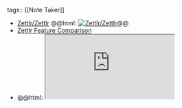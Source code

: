tags:: [[Note Taker]]

- [Zettlr/Zettlr](https://github.com/Zettlr/Zettlr)
  @@html: <a href="https://github.com/Zettlr/Zettlr/"><img src="https://github-readme-stats-astronomer.vercel.app/api/pin/?username=Zettlr&repo=Zettlr&theme=tokyonight" alt="Zettlr/Zettlr"/></a>@@
- [Zettlr Feature Comparison](https://www.zettlr.com/features)
- @@html: <iframe src="https://www.zettlr.com/features" class="browser-tab"></ifram>@@